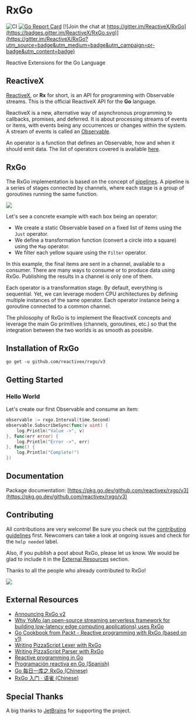 # RxGo

![CI](https://github.com/ReactiveX/RxGo/actions/workflows/ci.yml/badge.svg)
[![Go Report Card](https://goreportcard.com/badge/github.com/reactivex/rxgo)](https://goreportcard.com/report/github.com/reactivex/rxgo)
[![Join the chat at https://gitter.im/ReactiveX/RxGo](https://badges.gitter.im/ReactiveX/RxGo.svg)](https://gitter.im/ReactiveX/RxGo?utm_source=badge&utm_medium=badge&utm_campaign=pr-badge&utm_content=badge)

Reactive Extensions for the Go Language

## ReactiveX

[ReactiveX](http://reactivex.io/), or **Rx** for short, is an API for programming with Observable streams. This is the official ReactiveX API for the **Go** language.

ReactiveX is a new, alternative way of asynchronous programming to callbacks, promises, and deferred. It is about processing streams of events or items, with events being any occurrences or changes within the system. A stream of events is called an [Observable](http://reactivex.io/documentation/contract.html).

An operator is a function that defines an Observable, how and when it should emit data. The list of operators covered is available [here](./doc/README.md).

## RxGo

The RxGo implementation is based on the concept of [pipelines](https://blog.golang.org/pipelines). A pipeline is a series of stages connected by channels, where each stage is a group of goroutines running the same function.

![](doc/rx.png)

Let's see a concrete example with each box being an operator:

- We create a static Observable based on a fixed list of items using the `Just` operator.
- We define a transformation function (convert a circle into a square) using the `Map` operator.
- We filter each yellow square using the `Filter` operator.

In this example, the final items are sent in a channel, available to a consumer. There are many ways to consume or to produce data using RxGo. Publishing the results in a channel is only one of them.

Each operator is a transformation stage. By default, everything is sequential. Yet, we can leverage modern CPU architectures by defining multiple instances of the same operator. Each operator instance being a goroutine connected to a common channel.

The philosophy of RxGo is to implement the ReactiveX concepts and leverage the main Go primitives (channels, goroutines, etc.) so that the integration between the two worlds is as smooth as possible.

## Installation of RxGo

```
go get -u github.com/reactivex/rxgo/v3
```

## Getting Started

### Hello World

Let's create our first Observable and consume an item:

```go
observable := rxgo.Interval(time.Second)
observable.SubscribeSync(func(v uint) {
	log.Println("Value ->", v)
}, func(err error) {
	log.Println("Error ->", err)
}, func() {
	log.Println("Complete!")
})
```

<!-- The `Just` operator creates an Observable from a static list of items. `Of(value)` creates an item from a given value. If we want to create an item from an error, we have to use `Error(err)`.

By the way, the `Just` operator uses currying as syntactic sugar. This way, it accepts multiple items in the first parameter list and multiple options in the second parameter list. We'll see below how to specify options.

Once the Observable is created, we can observe it using `Observe()`. By default, an Observable is lazy in the sense that it emits items only once a subscription is made. `Observe()` returns a `<-chan rxgo.Item`.

We consumed an item from this channel and printed its value of the item using `item.V`.

An item is a wrapper on top of a value or an error. We may want to check the type first like this:

```go
item := <-ch
if item.Error() {
    return item.E
}
fmt.Println(item.V)
```

`item.Err()` returns whether an item contains an error and we use `item.Value` to get the value.

By default, an Observable is stopped once an error is produced. However, there are special operators to deal with errors (e.g., `OnError`, `Retry`, etc.)

It is also possible to consume items using callbacks:

```go
observable.ForEach(func(v interface{}) {
    fmt.Printf("received: %v\n", v)
}, func(err error) {
    fmt.Printf("error: %e\n", err)
}, func() {
    fmt.Println("observable is closed")
})
```

In this example, we passed three functions:

- A `NextFunc` triggered when a value item is emitted.
- An `ErrFunc` triggered when an error item is emitted.
- A `CompletedFunc` triggered once the Observable is completed.

`ForEach` is non-blocking. Yet, it returns a notification channel that will be closed once the Observable completes. Hence, to make the previous code blocking, we simply need to use `<-`:

```go
<-observable.ForEach(...)
```

### Real-World Example

Let's say we want to implement a stream that consumes the following `Customer` structure:

```go
type Customer struct {
	ID             int
	Name, LastName string
	Age            int
	TaxNumber      string
}
```

We create a producer that will emit `Customer`s to a given `chan rxgo.Item` and create an Observable from it:

```go
// Create the input channel
ch := make(chan rxgo.Item)
// Data producer
go producer(ch)

// Create an Observable
observable := rxgo.FromChannel(ch)
```

Then, we need to perform the two following operations:

- Filter the customers whose age is below 18.
- Enrich each customer with a tax number. Retrieving a tax number is done, for example, by an IO-bound function doing an external REST call.

As the enriching step is IO-bound, it might be interesting to parallelize it within a given pool of goroutines.
Yet, let's imagine that all the `Customer` items need to be produced sequentially based on its `ID`.

```go
observable.
	Filter(func(item interface{}) bool {
		// Filter operation
		customer := item.(Customer)
		return customer.Age > 18
	}).
	Map(func(_ context.Context, item interface{}) (interface{}, error) {
		// Enrich operation
		customer := item.(Customer)
		taxNumber, err := getTaxNumber(customer)
		if err != nil {
			return nil, err
		}
		customer.TaxNumber = taxNumber
		return customer, nil
	},
		// Create multiple instances of the map operator
		rxgo.WithPool(pool),
		// Serialize the items emitted by their Customer.ID
		rxgo.Serialize(func(item interface{}) int {
			customer := item.(Customer)
			return customer.ID
		}), rxgo.WithBufferedChannel(1))
```

In the end, we consume the items using `ForEach()` or `Observe()` for example. `Observe()` returns a `<-chan Item`:

```go
for customer := range observable.Observe() {
	if customer.Error() {
		return err
	}
	fmt.Println(customer)
}
```

## Observable Types

### Hot vs. Cold Observables

In the Rx world, there is a distinction between cold and hot Observables. When the data is produced by the Observable itself, it is a cold Observable. When the data is produced outside the Observable, it is a hot Observable. Usually, when we don't want to create a producer over and over again, we favour a hot Observable.

In RxGo, there is a similar concept.

First, let's create a **hot** Observable using `FromChannel` operator and see the implications:

```go
ch := make(chan rxgo.Item)
go func() {
    for i := 0; i < 3; i++ {
        ch <- rxgo.Of(i)
    }
    close(ch)
}()
observable := rxgo.FromChannel(ch)

// First Observer
for item := range observable.Observe() {
    fmt.Println(item.V)
}

// Second Observer
for item := range observable.Observe() {
    fmt.Println(item.V)
}
```

The result of this execution is:

```
0
1
2
```

It means the first Observer already consumed all items. And nothing left for others.
Though this behavior can be altered with [Connectable](#connectable-observable) Observables.
The main point here is the goroutine produced those items.

On the other hand, let's create a **cold** Observable using `Defer` operator:

```go
observable := rxgo.Defer(func() rxgo.Observable[int] {
	return rxgo.NewObservable(func(sub rxgo.Subscriber[int]) {
		for i := 0; i < 3; i++ {
			Next(i).Send(sub)
		}
	})
})

// First Observer
for item := range observable.Observe() {
    fmt.Println(item.Value())
}

// Second Observer
for item := range observable.Observe() {
    fmt.Println(item.Value())
}
```

Now, the result is:

```go
0
1
2
0
1
2
```

In the case of a cold observable, the stream was created independently for every Observer.

Again, **hot** vs **cold** Observables are not about how you consume items, it's about where data is produced.
Good example for hot Observable are price ticks from a trading exchange.
And if you teach an Observable to fetch products from a database, then yield them one by one, you will create the **cold** Observable.

### Backpressure

There is another operator called `FromEventSource` that creates an Observable from a channel. The difference between `FromChannel` operator is that as soon as the Observable is created, it starts to emit items regardless if there is an Observer or not. Hence, the items emitted by an Observable without Observer(s) are lost (while they are buffered with `FromChannel` operator).

A use case with `FromEventSource` operator is, for example, telemetry. We may not be interested in all the data produced from the very beginning of a stream—only the data since we started to observe it.

Once we start observing an Observable created with `FromEventSource`, we can configure the backpressure strategy. By default, it is blocking (there is a guaranteed delivery for the items emitted after we observe it). We can override this strategy this way:

```go
observable := rxgo.FromEventSource(input, rxgo.WithBackPressureStrategy(rxgo.Drop))
```

The `Drop` strategy means that if the pipeline after `FromEventSource` was not ready to consume an item, this item is dropped.

By default, a channel connecting operators is non-buffered. We can override this behaviour like this:

```go
observable.Map(transform, rxgo.WithBufferedChannel(42))
```

Each operator has an `opts ...Option` parameter allowing to pass such options.

### Lazy vs. Eager Observation

The default observation strategy is lazy. It means an operator processes the items emitted by an Observable once we start observing it. We can change this behaviour this way:

```go
observable := rxgo.FromChannel(ch).Map(transform, rxgo.WithObservationStrategy(rxgo.Eager))
```

In this case, the `Map` operator is triggered whenever an item is produced, even without any Observer.

### Sequential vs. Parallel Operators

By default, each operator is sequential. One operator being one goroutine instance. We can override it using the following option:

```go
observable.Map(transform, rxgo.WithPool(32))
```

In this example, we create a pool of 32 goroutines that consume items concurrently from the same channel. If the operation is CPU-bound, we can use the `WithCPUPool()` option that creates a pool based on the number of logical CPUs.

### Connectable Observable

A Connectable Observable resembles an ordinary Observable, except that it does not begin emitting items when it is subscribed to, but only when its connect() method is called. In this way, you can wait for all intended Subscribers to subscribe to the Observable before the Observable begins emitting items.

Let's create a Connectable Observable using `rxgo.WithPublishStrategy`:

```go
ch := make(chan rxgo.Item)
go func() {
	ch <- rxgo.Of(1)
	ch <- rxgo.Of(2)
	ch <- rxgo.Of(3)
	close(ch)
}()
observable := rxgo.FromChannel(ch, rxgo.WithPublishStrategy())
```

Then, we create two Observers:

```go
observable.Map(func(_ context.Context, i interface{}) (interface{}, error) {
	return i.(int) + 1, nil
}).DoOnNext(func(i interface{}) {
	fmt.Printf("First observer: %d\n", i)
})

observable.Map(func(_ context.Context, i interface{}) (interface{}, error) {
	return i.(int) * 2, nil
}).DoOnNext(func(i interface{}) {
	fmt.Printf("Second observer: %d\n", i)
})
```

If `observable` was not a Connectable Observable, as `DoOnNext` creates an Observer, the source Observable would have begun emitting items. Yet, in the case of a Connectable Observable, we have to call `Connect()`:

```go
observable.Connect()
```

Once `Connect()` is called, the Connectable Observable begins to emit items.

There is another important change with a regular Observable. A Connectable Observable publishes its items. It means all the Observers receive a copy of the items.

Here is an example with a regular Observable:

```go
ch := make(chan rxgo.Item)
go func() {
	ch <- rxgo.Of(1)
	ch <- rxgo.Of(2)
	ch <- rxgo.Of(3)
	close(ch)
}()
// Create a regular Observable
observable := rxgo.FromChannel(ch)

// Create the first Observer
observable.DoOnNext(func(i interface{}) {
	fmt.Printf("First observer: %d\n", i)
})

// Create the second Observer
observable.DoOnNext(func(i interface{}) {
	fmt.Printf("Second observer: %d\n", i)
})
```

```
First observer: 1
First observer: 2
First observer: 3
```

Now, with a Connectable Observable:

```go
ch := make(chan rxgo.Item)
go func() {
	ch <- rxgo.Of(1)
	ch <- rxgo.Of(2)
	ch <- rxgo.Of(3)
	close(ch)
}()
// Create a Connectable Observable
observable := rxgo.FromChannel(ch, rxgo.WithPublishStrategy())

// Create the first Observer
observable.DoOnNext(func(i interface{}) {
	fmt.Printf("First observer: %d\n", i)
})

// Create the second Observer
observable.DoOnNext(func(i interface{}) {
	fmt.Printf("Second observer: %d\n", i)
})

disposed, cancel := observable.Connect()
go func() {
	// Do something
	time.Sleep(time.Second)
	// Then cancel the subscription
	cancel()
}()
// Wait for the subscription to be disposed
<-disposed
```

```
Second observer: 1
First observer: 1
First observer: 2
First observer: 3
Second observer: 2
Second observer: 3
```

### Observable, Single, and Optional Single

An Iterable is an object that can be observed using `Observe(opts ...Option) <-chan Item`.

An Iterable can be either:

- An Observable: emit 0 or multiple items
- A Single: emit 1 item
- An Optional Single: emit 0 or 1 item


### Operator Options

[Operator options](doc/options.md)

### Creating Observables

- [Create](doc/create.md) — create an Observable from scratch by calling Observer methods programmatically
- [FromChannel](doc/fromchannel.md) — create an Observable based on a lazy channel
- [FromEventSource](doc/fromeventsource.md) — create an Observable based on an eager channel
- [Just](doc/just.md) — convert a set of objects into an Observable that emits that or those objects
- [JustItem](doc/justitem.md) — convert one object into a Single that emits this object
- [Start](doc/start.md) — create an Observable that emits the return value of a function

### Transforming Observables

- [Buffer](doc/buffer.md) — periodically gather items from an Observable into bundles and emit these bundles rather than emitting the items one at a time
- [BufferTime](doc/buffer-time.md) — buffers the source Observable values for a specific time period.
- [FlatMap](doc/flatmap.md) — transform the items emitted by an Observable into Observables, then flatten the emissions from those into a single Observable
- [GroupBy](doc/groupby.md) — divide an Observable into a set of Observables that each emit a different group of items from the original Observable, organized by key
- [GroupByDynamic](doc/groupbydynamic.md) — divide an Observable into a dynamic set of Observables that each emit GroupedObservables from the original Observable, organized by key
- [Marshal](doc/marshal.md) — transform the items emitted by an Observable by applying a marshalling function to each item
- [Scan](doc/scan.md) — apply a function to each item emitted by an Observable, sequentially, and emit each successive value
- [Unmarshal](doc/unmarshal.md) — transform the items emitted by an Observable by applying an unmarshalling function to each item
- [Window](doc/window.md) — apply a function to each item emitted by an Observable, sequentially, and emit each successive value

### Filtering Observables

- [Debounce](doc/debounce.md) — only emit an item from an Observable if a particular timespan has passed without it emitting another item
- [Sample](doc/sample.md) — emit the most recent item emitted by an Observable within periodic time intervals
- [Skip](doc/skip.md) — suppress the first n items emitted by an Observable
- [SkipLast](doc/skiplast.md) — suppress the last n items emitted by an Observable
- [Take](doc/take.md) — emit only the first n items emitted by an Observable
- [TakeLast](doc/takelast.md) — emit only the last n items emitted by an Observable

### Combining Observables

- [CombineLatest](doc/combinelatest.md) — when an item is emitted by either of two Observables, combine the latest item emitted by each Observable via a specified function and emit items based on the results of this function
- [Join](doc/join.md) — combine items emitted by two Observables whenever an item from one Observable is emitted during a time window defined according to an item emitted by the other Observable
- [Merge](doc/merge.md) — combine multiple Observables into one by merging their emissions
- [RaceWith](doc/race-with.md) — creates an Observable that mirrors the first source Observable to emit a next, error or complete notification from the combination of the Observable to which the operator is applied and supplied Observables.
- [StartWithIterable](doc/startwithiterable.md) — emit a specified sequence of items before beginning to emit the items from the source Iterable

### Observable Utility Operators

- [Run](doc/run.md) — create an Observer without consuming the emitted items
- [Send](doc/send.md) — send the Observable items in a specific channel
- [Serialize](doc/serialize.md) — force an Observable to make serialized calls and to be well-behaved

### Conditional and Boolean Operators

- [Amb](doc/amb.md) — given two or more source Observables, emit all of the items from only the first of these Observables to emit an item
- [Contains](doc/contains.md) — determine whether an Observable emits a particular item or not
- [TakeUntil](doc/takeuntil.md) — discard items emitted by an Observable after a second Observable emits an item or terminates

### Mathematical and Aggregate Operators

- [Average](doc/average.md) — calculates the average of numbers emitted by an Observable and emits this average
-->

## Documentation

Package documentation: [https://pkg.go.dev/github.com/reactivex/rxgo/v3](https://pkg.go.dev/github.com/reactivex/rxgo/v3)

## Contributing

All contributions are very welcome! Be sure you check out the [contributing guidelines](CONTRIBUTING.md) first. Newcomers can take a look at ongoing issues and check for the `help needed` label.

Also, if you publish a post about RxGo, please let us know. We would be glad to include it in the [External Resources](#external-resources) section.

Thanks to all the people who already contributed to RxGo!

<a href="https://github.com/ReactiveX/RxGo/graphs/contributors">
  <img src="https://contrib.rocks/image?repo=ReactiveX/RxGo" />
</a>

## External Resources

- [Announcing RxGo v2](https://teivah.medium.com/introducing-rxgo-v2-e7e369faa99a)
- [Why YoMo (an open-source streaming serverless framework for building low-latency edge computing applications) uses RxGo](https://docs.yomo.run/rx#why-use-rx)
- [Go Cookbook from Packt - Reactive programming with RxGo (based on v1)](https://subscription.packtpub.com/book/application_development/9781783286836/11/ch11lvl1sec87/reactive-programming-with-rxgo)
- [Writing PizzaScript Lexer with RxGo](https://korzio.medium.com/writing-pizzascript-lexer-with-rxgo-a-saga-in-iii-slices-3790dc6099e7)
- [Writing PizzaScript Parser with RxGo](https://korzio.medium.com/pizzascript-parser-with-rxgo-the-pyramid-of-doom-36e574f129dc)
- [Reactive programming in Go](https://prakharsrivastav.com/posts/reactive-programming-in-go/)
- [Programación reactiva en Go (Spanish)](https://blog.friendsofgo.tech/posts/programacion-reactiva-en-go/)
- [Go 每日一库之 RxGo (Chinese)](https://darjun.github.io/2020/10/11/godailylib/rxgo/)
- [RxGo 入门 · 语雀 (Chinese)](https://www.yuque.com/yaozj/go/rxgo-get-started?language=en-us)

## Special Thanks

A big thanks to [JetBrains](https://jb.gg/OpenSource) for supporting the project.
